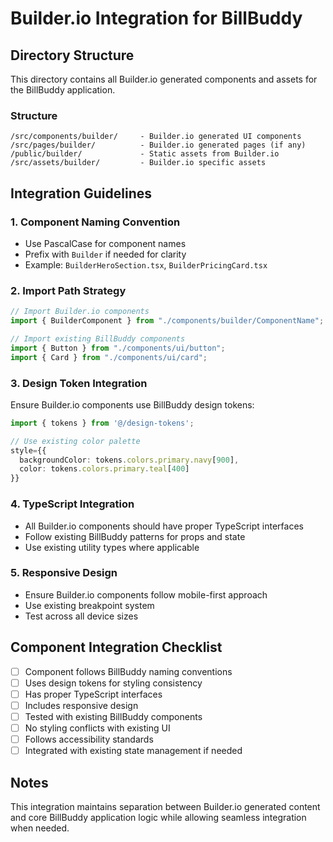 # Builder.io Integration for BillBuddy

## Directory Structure

This directory contains all Builder.io generated components and assets for the BillBuddy application.

### Structure

```
/src/components/builder/     - Builder.io generated UI components
/src/pages/builder/          - Builder.io generated pages (if any)
/public/builder/             - Static assets from Builder.io
/src/assets/builder/         - Builder.io specific assets
```

## Integration Guidelines

### 1. Component Naming Convention

- Use PascalCase for component names
- Prefix with `Builder` if needed for clarity
- Example: `BuilderHeroSection.tsx`, `BuilderPricingCard.tsx`

### 2. Import Path Strategy

```typescript
// Import Builder.io components
import { BuilderComponent } from "./components/builder/ComponentName";

// Import existing BillBuddy components
import { Button } from "./components/ui/button";
import { Card } from "./components/ui/card";
```

### 3. Design Token Integration

Ensure Builder.io components use BillBuddy design tokens:

```typescript
import { tokens } from '@/design-tokens';

// Use existing color palette
style={{
  backgroundColor: tokens.colors.primary.navy[900],
  color: tokens.colors.primary.teal[400]
}}
```

### 4. TypeScript Integration

- All Builder.io components should have proper TypeScript interfaces
- Follow existing BillBuddy patterns for props and state
- Use existing utility types where applicable

### 5. Responsive Design

- Ensure Builder.io components follow mobile-first approach
- Use existing breakpoint system
- Test across all device sizes

## Component Integration Checklist

- [ ] Component follows BillBuddy naming conventions
- [ ] Uses design tokens for styling consistency
- [ ] Has proper TypeScript interfaces
- [ ] Includes responsive design
- [ ] Tested with existing BillBuddy components
- [ ] No styling conflicts with existing UI
- [ ] Follows accessibility standards
- [ ] Integrated with existing state management if needed

## Notes

This integration maintains separation between Builder.io generated content and core BillBuddy application logic while allowing seamless integration when needed.
